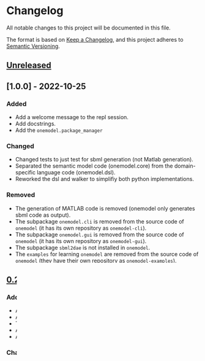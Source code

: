 # Changelog

All notable changes to this project will be documented in this file.

The format is based on [Keep a Changelog](https://keepachangelog.com/en/1.0.0/),
and this project adheres to [Semantic Versioning](https://semver.org/spec/v2.0.0.html).

## [Unreleased]

## [1.0.0] - 2022-10-25

### Added

- Add a welcome message to the repl session.
- Add docstrings.
- Add the `onemodel.package_manager`

### Changed

- Changed tests to just test for sbml generation (not Matlab generation).
- Separated the semantic model code (onemodel.core) from the domain-specific language code (onemodel.dsl).
- Reworked the dsl and walker to simplifiy both python implementations.

### Removed

- The generation of MATLAB code is removed (onemodel only generates sbml code as output).
- The subpackage `onemodel.cli` is removed from the source code of `onemodel` (it has its own repository as `onemodel-cli`).
- The subpackage `onemodel.gui` is removed from the source code of `onemodel` (it has its own repository as `onemodel-gui`).
- The subpackage `sbml2dae` is not installed in `onemodel`.
- The `examples` for learning `onemodel` are removed from the source code of `onemodel` (they have their own repository as `onemodel-examples`).

## [0.2.0] - 2022-06-21

### Added

- Add `CHANGELOG.md`.
- Add a `Makefile` to streamline using `poetry`.
- The `NOTICE` file is included in the build.
- Add test for exporting from onemodel into matlab.
- Add `noxfile.py`.

### Changed

- The subpackage `sbml2dae` is removed from the source code of `onemodel` and it is now installed from its repository.

### Removed

- Removed `MANIFEST.in` and `setup.py`, we use poetry instead.

## [0.1.0] - 2022-06-14

### Changed

- Use `poetry` for managing the project.

[unreleased]: https://github.com/sb2cl/onemodel/compare/v0.2.0...develop
[0.2.0]: https://github.com/sb2cl/onemodel/compare/v0.1.0...v0.2.0
[0.1.0]: https://github.com/sb2cl/onemodel/releases/tag/v0.1.0
